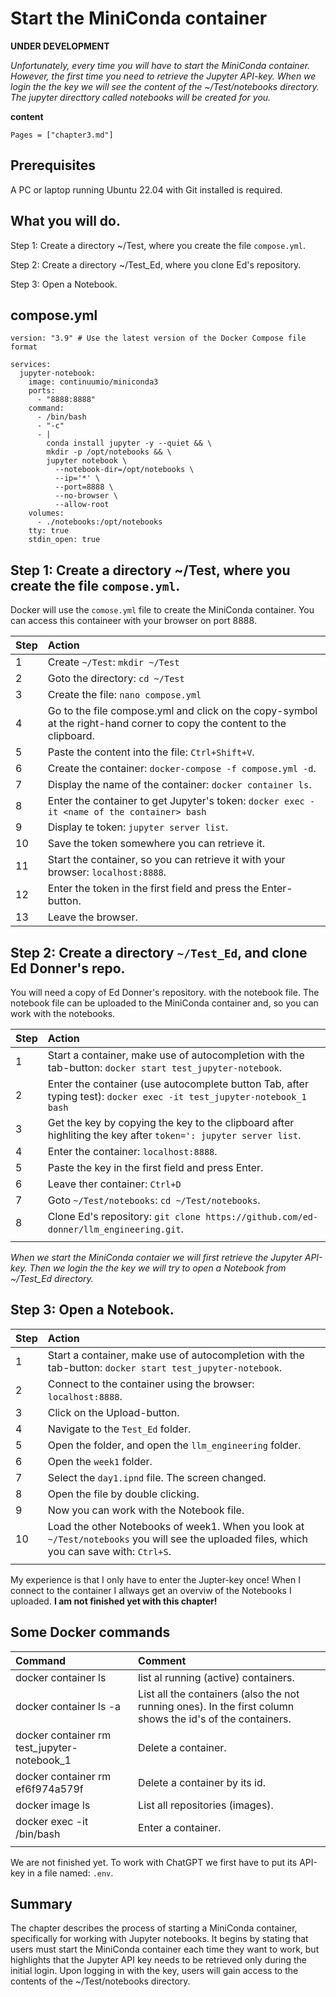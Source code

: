 # Start the MiniConda container

**UNDER DEVELOPMENT**

*Unfortunately, every time you will have to start the MiniConda container. However, the first time you need to retrieve the Jupyter API-key. When we login the the key we will see the content of the ~/Test/notebooks directory. The jupyter directtory called notebooks will be created for you.*

**content**

```@contents
Pages = ["chapter3.md"]
```

## Prerequisites

A PC or laptop running Ubuntu 22.04 with Git installed is required.

## What you will do.

Step 1: Create a directory ~/Test, where you create the file `compose.yml`.

Step 2: Create a directory ~/Test_Ed, where you clone Ed's repository.

Step 3: Open a Notebook.

## compose.yml

```
version: "3.9" # Use the latest version of the Docker Compose file format

services:
  jupyter-notebook:
    image: continuumio/miniconda3
    ports:
      - "8888:8888"
    command: 
      - /bin/bash
      - "-c"
      - |
        conda install jupyter -y --quiet && \
        mkdir -p /opt/notebooks && \
        jupyter notebook \
          --notebook-dir=/opt/notebooks \
          --ip='*' \
          --port=8888 \
          --no-browser \
          --allow-root
    volumes:
      - ./notebooks:/opt/notebooks 
    tty: true
    stdin_open: true
```

## Step 1: Create a directory ~/Test, where you create the file `compose.yml`.

Docker will use the `comose.yml` file to create the MiniConda container. You can access this containeer with your browser on port 8888.

|Step        | Action      |
|:---------- | :---------- |
| 1 | Create `~/Test`: `mkdir ~/Test` |
| 2 | Goto the directory: `cd ~/Test` |
| 3 | Create the file: `nano compose.yml` |
| 4 | Go to the file compose.yml and click on the copy-symbol at the right-hand corner to copy the content to the clipboard. | 
| 5 | Paste the content into the file: `Ctrl+Shift+V`. |
| 6 | Create the container: `docker-compose -f compose.yml -d`. |
| 7 | Display the name of the container: `docker container ls`.
| 8 | Enter the container to get Jupyter's token: `docker exec -it <name of the container> bash` |
| 9 | Display te token: `jupyter server list`. |
| 10 | Save the token somewhere you can retrieve it. |
| 11 | Start the container, so you can retrieve it with your browser: `localhost:8888`. |
| 12 | Enter the token in the first field and press the Enter-button. |
| 13 | Leave the browser. |

## Step 2: Create a directory `~/Test_Ed`, and clone Ed Donner's repo.

You will need a copy of Ed Donner's repository. with the notebook file. The notebook file can be uploaded to the MiniConda container and, so you can work with the notebooks.

|Step        | Action      |
|:---------- | :---------- |
| 1 | Start a container, make use of autocompletion with the tab-button: `docker start test_jupyter-notebook`. |
| 2 | Enter the container (use autocomplete button Tab, after typing test): `docker exec -it test_jupyter-notebook_1 bash` |
| 3 | Get the key by copying the key to the clipboard after highliting the key after `token=': jupyter server list`. |
| 4 | Enter the container: `localhost:8888`. |
| 5 | Paste the key in the first field and press Enter. |
| 6 | Leave ther container: `Ctrl+D` |
| 7 | Goto `~/Test/notebooks`: `cd ~/Test/notebooks`. |
| 8 | Clone Ed's repository: `git clone https://github.com/ed-donner/llm_engineering.git`. |
||


*When we start the MiniConda contaier we will first retrieve the Jupyter API-key. Then we login the the key we will try to open a Notebook from ~/Test_Ed directory.*

## Step 3: Open a Notebook.

|Step        | Action      |
|:---------- | :---------- |
| 1 | Start a container, make use of autocompletion with the tab-button: `docker start test_jupyter-notebook`. |
| 2 | Connect to the container using the browser: `localhost:8888`. |
| 3 | Click on the Upload-button. |
| 4 | Navigate to the `Test_Ed` folder. |
| 5 | Open the folder, and open the `llm_engineering` folder. |
| 6 | Open the `week1` folder. |
| 7 | Select the `day1.ipnd` file. The screen changed. |
| 8 | Open the file by double clicking. |
| 9 | Now you can work with the Notebook file. |
| 10 | Load the other Notebooks of week1. When you look at `~/Test/notebooks` you will see the uploaded files, which you can save with: `Ctrl+S`. |
||

My experience is that I only have to enter the Jupter-key once! When I connect to the container I allways get an overviw of the Notebooks I uploaded. **I am not finished yet with this chapter!**

## Some Docker commands
| Command      | Comment |
| :---------- |  :---------- |
| docker container ls | list al running (active) containers. |
| docker container ls -a | List all the containers (also the not running ones). In the first column shows the id's of the containers. |
| docker container rm test_jupyter-notebook_1 | Delete a container. |
| docker container rm ef6f974a579f | Delete a container by its id. |
| docker image ls | List all repositories (images). |
| docker exec -it <container name or id> /bin/bash | Enter a container. |
||

We are not finished yet. To work with ChatGPT we first have to put its API-key in a file named: `.env`.

## Summary

The chapter describes the process of starting a MiniConda container, specifically for working with Jupyter notebooks. It begins by stating that users must start the MiniConda container each time they want to work, but highlights that the Jupyter API key needs to be retrieved only during the initial login. Upon logging in with the key, users will gain access to the contents of the ~/Test/notebooks directory.